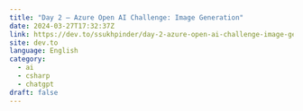 ```yaml
---
title: "Day 2 — Azure Open AI Challenge: Image Generation"
date: 2024-03-27T17:32:37Z
link: https://dev.to/ssukhpinder/day-2-azure-open-ai-challenge-image-generation-4bgp?utm_medium=RSS&utm_source=news.12bit.vn
site: dev.to
language: English
category:
  - ai
  - csharp
  - chatgpt
draft: false
---
```

